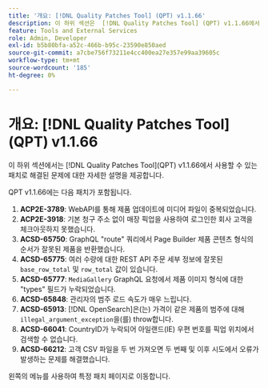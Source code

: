 ```yaml
---
title: '개요: [!DNL Quality Patches Tool] (QPT) v1.1.66'
description: 이 하위 섹션은  [!DNL Quality Patches Tool] (QPT) v1.1.66에서 사용할 수 있는 패치로 해결된 문제에 대한 자세한 설명을 제공합니다.
feature: Tools and External Services
role: Admin, Developer
exl-id: b5b80bfa-a52c-466b-b95c-23590e850aed
source-git-commit: a7cbe756f73211e4cc400ea27e357e99aa39605c
workflow-type: tm+mt
source-wordcount: '185'
ht-degree: 0%

---
```


# 개요: [!DNL Quality Patches Tool]&#x200B;(QPT) v1.1.66

이 하위 섹션에서는 [!DNL Quality Patches Tool]&#x200B;(QPT) v1.1.66에서 사용할 수 있는 패치로 해결된 문제에 대한 자세한 설명을 제공합니다.

QPT v1.1.66에는 다음 패치가 포함됩니다.
1. **ACP2E-3789**: WebAPI를 통해 제품 업데이트에 미디어 파일이 중복되었습니다.
1. **ACP2E-3918**: 기본 청구 주소 없이 매장 픽업을 사용하여 로그인한 회사 고객을 체크아웃하지 못했습니다.
1. **ACSD-65750**: GraphQL &quot;route&quot; 쿼리에서 Page Builder 제품 콘텐츠 형식의 순서가 잘못된 제품을 반환했습니다.
1. **ACSD-65775**: 여러 수량에 대한 REST API 주문 세부 정보에 잘못된 `base_row_total` 및 `row_total` 값이 있습니다.
1. **ACSD-65777**: `MediaGallery` GraphQL 요청에서 제품 이미지 형식에 대한 &quot;types&quot; 필드가 누락되었습니다.
1. **ACSD-65848**: 관리자의 범주 로드 속도가 매우 느립니다.
1. **ACSD-65913**: [!DNL OpenSearch]은(는) 가격이 같은 제품의 범주에 대해 `illegal_argument_exception`을(를) throw합니다.
1. **ACSD-66041**: CountryID가 누락되어 아일랜드(IE) 우편 번호를 픽업 위치에서 검색할 수 없습니다.
1. **ACSD-66212**: 고객 CSV 파일을 두 번 가져오면 두 번째 및 이후 시도에서 오류가 발생하는 문제를 해결했습니다.

왼쪽의 메뉴를 사용하여 특정 패치 페이지로 이동합니다.
